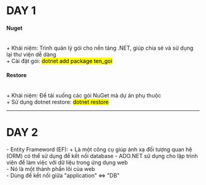 <h1>DAY 1</h1>
<h4>Nuget</h4><br>
+ Khái niệm: Trình quản lý gói cho nền tảng .NET, giúp chia sẻ và sử dụng lại thư viện dễ dàng<br>
+ Cài đặt gói: <mark>dotnet add package ten_goi </mark><br>
<h4>Restore</h4><br>
+ Khái niệm: Để tải xuống các gói NuGet mà dự án phụ thuộc<br>
+ Sử dụng dotnet restore: <mark>dotnet restore</mark><br>
<hr>
<h1>DAY 2</h1>
- Entity Frameword (EF):
+ Là một công cụ giúp ánh xạ đối tượng quan hệ (ORM) có thể sử dụng để kết nối database
- ADO.NET sử dụng cho lập trình viên để làm việc với dữ liệu trong ứng dụng web<br>
- Nó là một thành phần lõi của web <br>
- Dùng để kết nối giữa "application" <=> "DB"
